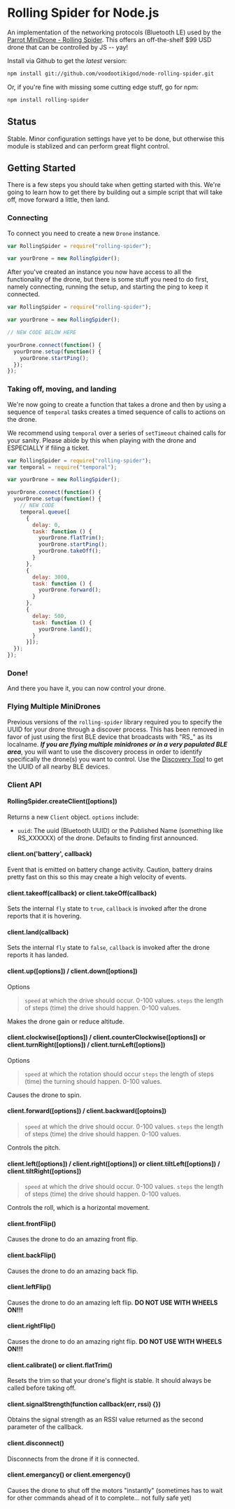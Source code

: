 # Rolling Spider for Node.js

An implementation of the networking protocols (Bluetooth LE) used by the
[Parrot MiniDrone - Rolling Spider](http://www.parrot.com/usa/products/rolling-spider/). This offers an off-the-shelf $99 USD drone that can be controlled by JS -- yay!

Install via Github to get the *latest* version:

```bash
npm install git://github.com/voodootikigod/node-rolling-spider.git
```

Or, if you're fine with missing some cutting edge stuff, go for npm:

```bash
npm install rolling-spider
```

## Status

Stable. Minor configuration settings have yet to be done, but otherwise this module is stablized and can perform great flight control.


## Getting Started

There is a few steps you should take when getting started with this. We're going to learn how to get there by building out a simple script that will take off, move forward a little, then land.


### Connecting

To connect you need to create a new `Drone` instance.

```javascript
var RollingSpider = require("rolling-spider");

var yourDrone = new RollingSpider();
```

After you've created an instance you now have access to all the functionality of the drone, but there is some stuff you need to do first, namely connecting, running the setup, and starting the ping to keep it connected.

```javascript
var RollingSpider = require("rolling-spider");

var yourDrone = new RollingSpider();

// NEW CODE BELOW HERE

yourDrone.connect(function() {
  yourDrone.setup(function() {
    yourDrone.startPing();
  });
});
```
### Taking off, moving, and landing

We're now going to create a function that takes a drone and then by using a sequence of `temporal` tasks creates a timed sequence of calls to actions on the drone.

We recommend using `temporal` over a series of `setTimeout` chained calls for your sanity. Please abide by this when playing with the drone and ESPECIALLY if filing a ticket.

```javascript
var RollingSpider = require("rolling-spider");
var temporal = require("temporal");

var yourDrone = new RollingSpider();

yourDrone.connect(function() {
  yourDrone.setup(function() {
    // NEW CODE
    temporal.queue([
      {
        delay: 0,
        task: function () {
          yourDrone.flatTrim();
          yourDrone.startPing();
          yourDrone.takeOff();
        }
      },
      {
        delay: 3000,
        task: function () {
          yourDrone.forward();
        }
      },
      {
        delay: 500,
        task: function () {
          yourDrone.land();
        }
      }]);
  });
});

```

### Done!

And there you have it, you can now control your drone.


### Flying Multiple MiniDrones

Previous versions of the `rolling-spider` library required you to specify the UUID for your drone through a discover process. This has been removed in favor of just using the first BLE device that broadcasts with "RS_" as its localname. ***If you are flying multiple minidrones or in a very populated BLE area***, you will want to use the discovery process in order to identify specifically the drone(s) you want to control. Use the [Discovery Tool](https://github.com/FluffyJack/node-rolling-spider/blob/master/SamplesAndTools/discover.js) to get the UUID of all nearby BLE devices.


### Client API

#### RollingSpider.createClient([options])

Returns a new `Client` object. `options` include:

* `uuid`: The uuid (Bluetooth UUID) or the Published Name (something like RS_XXXXXX) of the drone. Defaults to finding first announced.

#### client.on('battery', callback) 

Event that is emitted on battery change activity. Caution, battery drains pretty fast on this so this may create a high velocity of events.

#### client.takeoff(callback) __or__ client.takeOff(callback)

Sets the internal `fly` state to `true`, `callback` is invoked after the drone
reports that it is hovering.

#### client.land(callback)

Sets the internal `fly` state to `false`, `callback` is invoked after the drone
reports it has landed.

#### client.up([options]) / client.down([options])

Options

> `speed` at which the drive should occur. 0-100 values.
> `steps` the length of steps (time) the drive should happen. 0-100 values.
 
Makes the drone gain or reduce altitude. 

#### client.clockwise([options]) / client.counterClockwise([options]) __or__ client.turnRight([options]) / client.turnLeft([options])

Options

> `speed` at which the rotation should occur
> `steps` the length of steps (time) the turning should happen. 0-100 values.

Causes the drone to spin. 

#### client.forward([options]) / client.backward([optoins])

> `speed` at which the drive should occur. 0-100 values.
> `steps` the length of steps (time) the drive should happen. 0-100 values.

Controls the pitch.

#### client.left([options]) / client.right([options]) __or__ client.tiltLeft([options]) / client.tiltRight([options])

> `speed` at which the drive should occur. 0-100 values.
> `steps` the length of steps (time) the drive should happen. 0-100 values.

Controls the roll, which is a horizontal movement.

#### client.frontFlip()

Causes the drone to do an amazing front flip.

#### client.backFlip()

Causes the drone to do an amazing back flip.

#### client.leftFlip()

Causes the drone to do an amazing left flip. **DO NOT USE WITH WHEELS ON!!!**

#### client.rightFlip()

Causes the drone to do an amazing right flip. **DO NOT USE WITH WHEELS ON!!!**


#### client.calibrate() __or__ client.flatTrim()

Resets the trim so that your drone's flight is stable. It should always be
called before taking off.


#### client.signalStrength(function callback(err, rssi) {})

Obtains the signal strength as an RSSI value returned as the second parameter of the callback.

#### client.disconnect()

Disconnects from the drone if it is connected.


#### client.emergancy() __or__ client.emergency()

Causes the drone to shut off the motors "instantly" (sometimes has to wait for other commands ahead of it to complete... not fully safe yet)